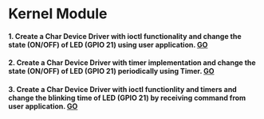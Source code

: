 # Kernel Module
#### 1. Create a Char Device Driver with ioctl functionality and change the state (ON/OFF) of LED (GPIO 21) using user application. [GO](../10_GPIO/01_LED_IOCTL_DRIVER/)
#### 2. Create a Char Device Driver with timer implementation and change the state (ON/OFF) of LED (GPIO 21) periodically using Timer. [GO](../10_GPIO/02_LED_PERIODIC_TIMER_DRIVER/)
#### 3. Create a Char Device Driver with ioctl functionlity and timers and change the blinking time of LED (GPIO 21) by receiving command from user application. [GO](../10_GPIO/03_LED_TIMER_IOCTL/)



